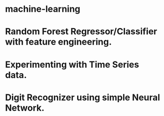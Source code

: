 # machine-learning
# Random Forest Regressor/Classifier with feature engineering.
# Experimenting with Time Series data.
# Digit Recognizer using simple Neural Network.
